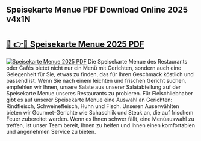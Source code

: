 ## Speisekarte Menue PDF Download Online 2025 v4x1N

# <h2><a href="http://gc9n3sn.nevu.top/?p=Speisekarte+Menue">🔗 👉🔴 Speisekarte Menue 2025 PDF</a></h2>

[![Speisekarte Menue 2025 PDF](https://i.imgur.com/dBaPXMq.png)](http://gc9n3sn.nevu.top/?p=Speisekarte+Menue)
Die Speisekarte Menue des Restaurants oder Cafés bietet nicht nur ein Menü mit Gerichten, sondern auch eine Gelegenheit für Sie, etwas zu finden, das für Ihren Geschmack köstlich und passend ist. Wenn Sie nach einem leichten und frischen Gericht suchen, empfehlen wir Ihnen, unsere Salate aus unserer Salatabteilung auf der Speisekarte Menue unseres Restaurants zu probieren. Für Fleischliebhaber gibt es auf unserer Speisekarte Menue eine Auswahl an Gerichten: Rindfleisch, Schweinefleisch, Huhn und Fisch. Unseren Auserwählten bieten wir Gourmet-Gerichte wie Schaschlik und Steak an, die auf frischem Feuer zubereitet werden. Wenn es Ihnen schwer fällt, eine Menüauswahl zu treffen, ist unser Team bereit, Ihnen zu helfen und Ihnen einen komfortablen und angenehmen Service zu bieten.
